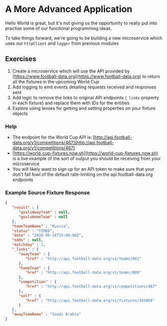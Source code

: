 # A More Advanced Application

Hello World is great, but it's not giving us the opportunity to really put into practise some of our functional programming ideas.

To take things forward, we're going to be building a new microservice which uses our `httpClient` and `logger` from previous modules 

## Exercises

1. Create a microservice which will use the API provided by [https://www.football-data.org](https://www.football-data.org) to return all the fixtures in the upcoming World Cup
1. Add logging to emit events detailing requests received and responses sent
1. Add logic to remove the links to original API endpoints (`_links` property in each fixture) and replace them with IDs for the entities
1. Explore using lenses for getting and setting properties on your fixture objects

### Help

* The endpoint for the World Cup API is: [http://api.football-data.org/v1/competitions/467](http://api.football-data.org/v1/competitions/467)
* [https://world-cup-fixtures.now.sh](https://world-cup-fixtures.now.sh) is a live example of the sort of output you should be receiving from your microservice
* You will likely want to sign up for an API token to make sure that your don't fall fowl of the default rate-limiting on the api.football-data.org endpoints

### Example Source Fixture Response
```JSON
{
   "result" : {
      "goalsAwayTeam" : null,
      "goalsHomeTeam" : null
   },
   "homeTeamName" : "Russia",
   "status" : "TIMED",
   "date" : "2018-06-14T15:00:00Z",
   "odds" : null,
   "matchday" : 1,
   "_links" : {
      "awayTeam" : {
         "href" : "http://api.football-data.org/v1/teams/801"
      },
      "homeTeam" : {
         "href" : "http://api.football-data.org/v1/teams/808"
      },
      "competition" : {
         "href" : "http://api.football-data.org/v1/competitions/467"
      },
      "self" : {
         "href" : "http://api.football-data.org/v1/fixtures/165069"
      }
   },
   "awayTeamName" : "Saudi Arabia"
}
```
